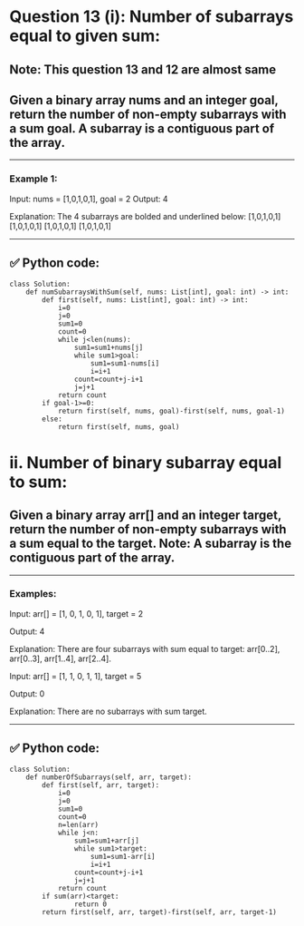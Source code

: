 # Question 13 (i): Number of subarrays equal to given sum:

## Note: This question 13 and 12 are almost same
## **Given a binary array nums and an integer goal, return the number of non-empty subarrays with a sum goal. A subarray is a contiguous part of the array.**

---

### Example 1:
Input: nums = [1,0,1,0,1], goal = 2
Output: 4

Explanation: The 4 subarrays are bolded and underlined below:
[1,0,1,0,1]
[1,0,1,0,1]
[1,0,1,0,1]
[1,0,1,0,1]

---

## ✅ Python code:

```
class Solution:
    def numSubarraysWithSum(self, nums: List[int], goal: int) -> int:
        def first(self, nums: List[int], goal: int) -> int:
            i=0
            j=0
            sum1=0
            count=0
            while j<len(nums):
                sum1=sum1+nums[j]
                while sum1>goal:
                    sum1=sum1-nums[i]
                    i=i+1
                count=count+j-i+1
                j=j+1
            return count
        if goal-1>=0:
            return first(self, nums, goal)-first(self, nums, goal-1)
        else:
            return first(self, nums, goal)
```
# ii. Number of binary subarray equal to sum:

## **Given a binary array arr[] and an integer target, return the number of non-empty subarrays with a sum equal to the target. Note: A subarray is the contiguous part of the array.**

---

### Examples:

Input: arr[] = [1, 0, 1, 0, 1], target = 2

Output: 4

Explanation: There are four subarrays with sum equal to target: arr[0..2], arr[0..3], arr[1..4], arr[2..4].

Input: arr[] = [1, 1, 0, 1, 1], target = 5

Output: 0

Explanation: There are no subarrays with sum target.

----

## ✅ Python code:

```
class Solution:
    def numberOfSubarrays(self, arr, target):
        def first(self, arr, target):
            i=0
            j=0
            sum1=0
            count=0
            n=len(arr)
            while j<n:
                sum1=sum1+arr[j]
                while sum1>target:
                    sum1=sum1-arr[i]
                    i=i+1
                count=count+j-i+1
                j=j+1
            return count
        if sum(arr)<target:
                return 0
        return first(self, arr, target)-first(self, arr, target-1)                
```
